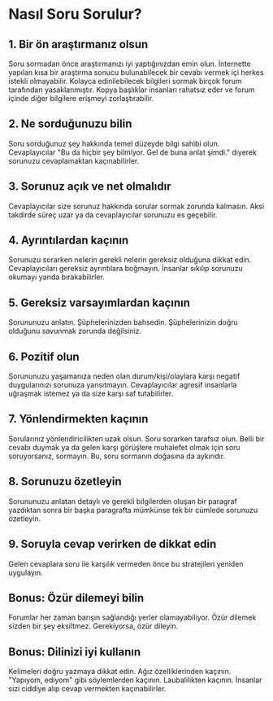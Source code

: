 # Nasıl Soru Sorulur?

## 1. Bir ön araştırmanız olsun

Soru sormadan önce araştırmanızı iyi yaptığınızdan emin olun. İnternette yapılan kısa bir araştırma sonucu bulunabilecek bir cevabı vermek içi herkes istekli olmayabilir. Kolayca edinilebilecek bilgileri sormak birçok forum tarafından yasaklanmıştır. Kopya başlıklar insanları rahatsız eder ve forum içinde diğer bilgilere erişmeyi zorlaştırabilir.

## 2. Ne sorduğunuzu bilin

Soru sorduğunuz şey hakkında temel düzeyde bilgi sahibi olun. Cevaplayıcılar "Bu da hiçbir şey bilmiyor. Gel de buna anlat şimdi." diyerek sorunuzu cevaplamaktan kaçınabilirler.

## 3. Sorunuz açık ve net olmalıdır

Cevaplayıcılar size sorunuz hakkında sorular sormak zorunda kalmasın. Aksi takdirde süreç uzar ya da cevaplayıcılar sorunuzu es geçebilir.

## 4. Ayrıntılardan kaçının

Sorunuzu sorarken nelerin gerekli nelerin gereksiz olduğuna dikkat edin. Cevaplayıcıları gereksiz ayrıntılara boğmayın. İnsanlar sıkılıp sorunuzu okumayı yarıda bırakabilirler.

## 5. Gereksiz varsayımlardan kaçının

Sorununuzu anlatın. Şüphelerinizden bahsedin. Şüphelerinizin doğru olduğunu savunmak zorunda değilsiniz.

## 6. Pozitif olun

Sorununuzu yaşamanıza neden olan durum/kişi/olaylara karşı negatif duygularınızı sorunuza yansıtmayın. Cevaplayıcılar agresif insanlarla uğraşmak istemez ya da size karşı saf tutabilirler.

## 7. Yönlendirmekten kaçının

Sorularınız yönlendiricilikten uzak olsun. Soru sorarken tarafsız olun. Belli bir cevabı duymak ya da gelen karşı görüşlere muhalefet olmak için soru soruyorsanız, sormayın. Bu, soru sormanın doğasına da aykırıdır.

## 8. Sorunuzu özetleyin

Sorununuzu anlatan detaylı ve gerekli bilgilerden oluşan bir paragraf yazdıktan sonra bir başka paragrafta mümkünse tek bir cümlede sorunuzu özetleyin.

## 9. Soruyla cevap verirken de dikkat edin

Gelen cevaplara soru ile karşılık vermeden önce bu stratejileri yeniden uygulayın.

## Bonus: Özür dilemeyi bilin

Forumlar her zaman barışın sağlandığı yerler olamayabiliyor. Özür dilemek sizden bir şey eksiltmez. Gerekiyorsa, özür dileyin.

## Bonus: Dilinizi iyi kullanın

Kelimeleri doğru yazmaya dikkat edin. Ağız özelliklerinden kaçının. "Yapıyom, ediyom" gibi söylemlerden kaçının. Laubalilikten kaçının. İnsanlar sizi ciddiye alıp cevap vermekten kaçınabilirler.
